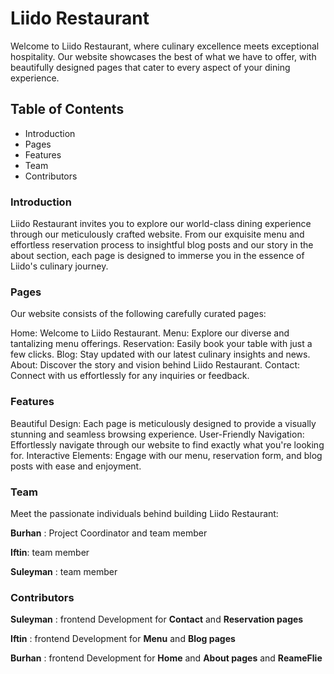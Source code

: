 # Liido Restaurant
Welcome to Liido Restaurant, where culinary excellence meets exceptional hospitality. Our website showcases the best of what we have to offer, with beautifully designed pages that cater to every aspect of your dining experience.

## Table of Contents
* Introduction
* Pages
* Features
* Team
* Contributors

### Introduction
Liido Restaurant invites you to explore our world-class dining experience through our meticulously crafted website. From our exquisite menu and effortless reservation process to insightful blog posts and our story in the about section, each page is designed to immerse you in the essence of Liido's culinary journey.

### Pages
Our website consists of the following carefully curated pages:

Home: Welcome to Liido Restaurant.
Menu: Explore our diverse and tantalizing menu offerings.
Reservation: Easily book your table with just a few clicks.
Blog: Stay updated with our latest culinary insights and news.
About: Discover the story and vision behind Liido Restaurant.
Contact: Connect with us effortlessly for any inquiries or feedback.

### Features
Beautiful Design: Each page is meticulously designed to provide a visually stunning and seamless browsing experience.
User-Friendly Navigation: Effortlessly navigate through our website to find exactly what you're looking for.
Interactive Elements: Engage with our menu, reservation form, and blog posts with ease and enjoyment.

### Team
Meet the passionate individuals behind building Liido Restaurant:

**Burhan** : Project Coordinator and team member

**Iftin**: team member

**Suleyman** : team member

### Contributors 

**Suleyman** : frontend Development for **Contact**  and **Reservation pages**

**Iftin** : frontend Development for **Menu**  and **Blog pages**

**Burhan** : frontend Development for **Home**  and **About pages** and **ReameFlie**